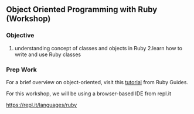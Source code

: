 ## Object Oriented Programming with Ruby (Workshop)
  
### Objective
1. understanding concept of classes and objects in Ruby
2.learn how to write and use Ruby classes

### Prep Work
For a brief overview on object-oriented, visit this [tutorial](https://www.rubyguides.com/ruby-tutorial/object-oriented-programming/) from Ruby Guides.

For this workshop, we will be using a browser-based IDE from repl.it

https://repl.it/languages/ruby

